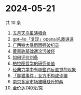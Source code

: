 # 2024-05-21

共 10 条

<!-- BEGIN -->
<!-- 最后更新时间 Tue May 21 2024 10:28:52 GMT+0800 (China Standard Time) -->

1. [五月天鸟巢演唱会](https://www.zhihu.com/search?q=五月天鸟巢演唱会)
1. [gpt-4o「复现」openai总裁讲课](https://www.zhihu.com/search?q=gpt-4o「复现」openai总裁讲课)
1. [广西特大暴雨雨强破纪录](https://www.zhihu.com/search?q=广西特大暴雨雨强破纪录)
1. [黄家驹墓碑遭涂污破坏](https://www.zhihu.com/search?q=黄家驹墓碑遭涂污破坏)
1. [如何评价刘备](https://www.zhihu.com/search?q=如何评价刘备)
1. [柏拉图哲学的研究价值](https://www.zhihu.com/search?q=柏拉图哲学的研究价值)
1. [经典力学中有哪些违反直觉的现象](https://www.zhihu.com/search?q=经典力学中有哪些违反直觉的现象)
1. [「胖猫事件」女方不构成诈骗](https://www.zhihu.com/search?q=「胖猫事件」女方不构成诈骗)
1. [南京多家市场被曝缺斤短两](https://www.zhihu.com/search?q=南京多家市场被曝缺斤短两)
1. [金价达740元/克](https://www.zhihu.com/search?q=金价达740元/克)

<!-- END -->
